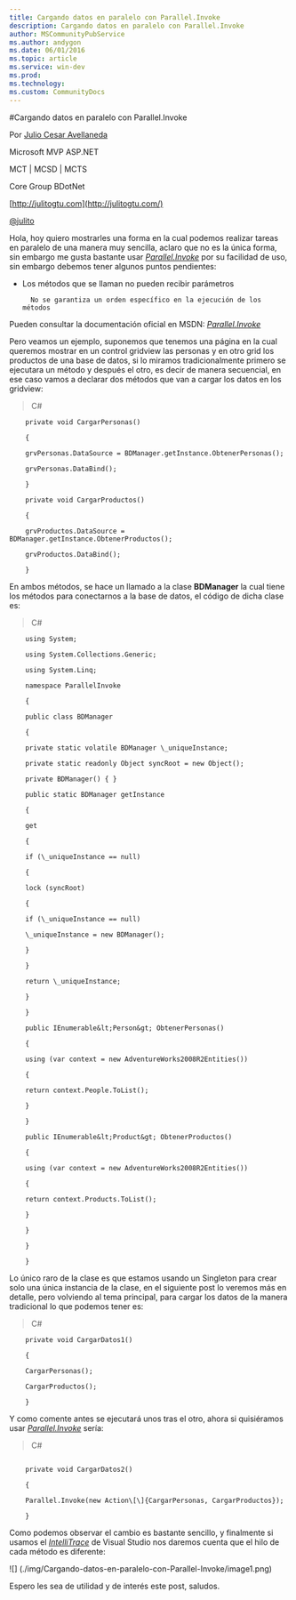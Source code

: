 ```yaml
---
title: Cargando datos en paralelo con Parallel.Invoke
description: Cargando datos en paralelo con Parallel.Invoke
author: MSCommunityPubService
ms.author: andygon
ms.date: 06/01/2016
ms.topic: article
ms.service: win-dev
ms.prod: 
ms.technology:
ms.custom: CommunityDocs
---
```


#Cargando datos en paralelo con Parallel.Invoke

Por [Julio Cesar
Avellaneda](http://mvp.microsoft.com/en-us/MVP/Julio%20Cesar%20Avellaneda-4038198)

Microsoft MVP ASP.NET

MCT | MCSD | MCTS

Core Group BDotNet

[http://julitogtu.com](http://julitogtu.com/)

[@julito](https://twitter.com/julitogtu)


Hola, hoy quiero mostrarles una forma en la cual podemos realizar tareas
en paralelo de una manera muy sencilla, aclaro que no es la única forma,
sin embargo me gusta bastante usar
[*Parallel.Invoke*](http://msdn.microsoft.com/es-ar/library/system.threading.tasks.parallel.invoke.aspx)
por su facilidad de uso, sin embargo debemos tener algunos puntos
pendientes:

- Los métodos que se llaman no pueden recibir parámetros

        No se garantiza un orden específico en la ejecución de los métodos

Pueden consultar la documentación oficial en MSDN:
[*Parallel.Invoke*](http://msdn.microsoft.com/es-ar/library/system.threading.tasks.parallel.invoke.aspx)

Pero veamos un ejemplo, suponemos que tenemos una página en la cual
queremos mostrar en un control gridview las personas y en otro grid los
productos de una base de datos, si lo miramos tradicionalmente primero
se ejecutara un método y después el otro, es decir de manera secuencial,
en ese caso vamos a declarar dos métodos que van a cargar los datos en
los gridview:

>C\#

```
    private void CargarPersonas()

    {

    grvPersonas.DataSource = BDManager.getInstance.ObtenerPersonas();

    grvPersonas.DataBind();

    }

    private void CargarProductos()

    {

    grvProductos.DataSource = BDManager.getInstance.ObtenerProductos();

    grvProductos.DataBind();

    }
```

En ambos métodos, se hace un llamado a la clase **BDManager** la cual
tiene los métodos para conectarnos a la base de datos, el código de
dicha clase es:

>C\#


```
    using System;

    using System.Collections.Generic;

    using System.Linq;

    namespace ParallelInvoke

    {

    public class BDManager

    {

    private static volatile BDManager \_uniqueInstance;

    private static readonly Object syncRoot = new Object();

    private BDManager() { }

    public static BDManager getInstance

    {

    get

    {

    if (\_uniqueInstance == null)

    {

    lock (syncRoot)

    {

    if (\_uniqueInstance == null)

    \_uniqueInstance = new BDManager();

    }

    }

    return \_uniqueInstance;

    }

    }

    public IEnumerable&lt;Person&gt; ObtenerPersonas()

    {

    using (var context = new AdventureWorks2008R2Entities())

    {

    return context.People.ToList();

    }

    }

    public IEnumerable&lt;Product&gt; ObtenerProductos()

    {

    using (var context = new AdventureWorks2008R2Entities())

    {

    return context.Products.ToList();

    }

    }

    }

    }
```

Lo único raro de la clase es que estamos usando un Singleton para crear
solo una única instancia de la clase, en el siguiente post lo veremos
más en detalle, pero volviendo al tema principal, para cargar los datos
de la manera tradicional lo que podemos tener es:

>C\#


```
    private void CargarDatos1()

    {

    CargarPersonas();

    CargarProductos();

    }
```

Y como comente antes se ejecutará unos tras el otro, ahora si
quisiéramos usar
[*Parallel.Invoke*](http://msdn.microsoft.com/es-ar/library/system.threading.tasks.parallel.invoke.aspx)
sería:

>C\#

```

    private void CargarDatos2()

    {

    Parallel.Invoke(new Action\[\]{CargarPersonas, CargarProductos});

    }
```

Como podemos observar el cambio es bastante sencillo, y finalmente si
usamos el
[*IntelliTrace*](http://msdn.microsoft.com/en-us/library/dd264915.aspx)
de Visual Studio nos daremos cuenta que el hilo de cada método es
diferente:

![] (./img/Cargando-datos-en-paralelo-con-Parallel-Invoke/image1.png)

Espero les sea de utilidad y de interés este post, saludos.




